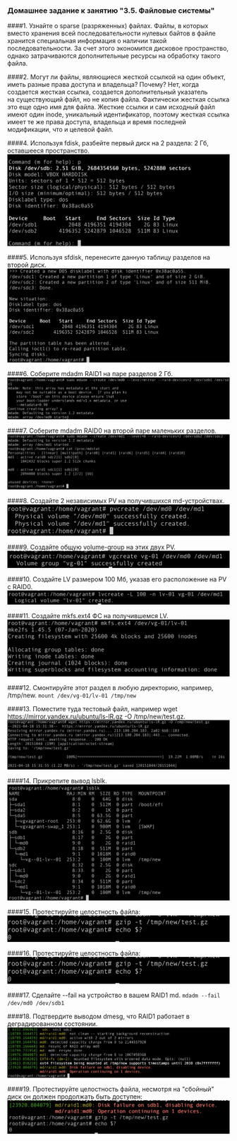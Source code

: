 ### Домашнее задание к занятию "3.5. Файловые системы"

####1. Узнайте о sparse (разряженных) файлах.
Файлы, в которых вместо хранения всей последовательности нулевых байтов в файле хранится специальная информация о наличии такой последовательности. За счет этого экономится дисковое пространство, однако затрачиваются дополнительные ресурсы на обработку такого файла.


####2. Могут ли файлы, являющиеся жесткой ссылкой на один объект, иметь разные права доступа и владельца? Почему?
Нет, когда создается жесткая ссылка, создается дополнительный указатель на существующий файл, но не копия файла. Фактически жесткая ссылка это еще одно имя для файла. Жесткие ссылки и сам исходный файл имеют один inode, уникальный идентификатор, поэтому жесткая ссылка имеет те же права доступа, владельца и время последней модификации, что и целевой файл. 


####4. Используя fdisk, разбейте первый диск на 2 раздела: 2 Гб, оставшееся пространство.
![image info](../images/sysadm/fs/task4.png)


####5. Используя sfdisk, перенесите данную таблицу разделов на второй диск.
![image info](../images/sysadm/fs/task5.png)


####6. Соберите mdadm RAID1 на паре разделов 2 Гб.
![image info](../images/sysadm/fs/task6.png)


####7. Соберите mdadm RAID0 на второй паре маленьких разделов.
![image info](../images/sysadm/fs/task7.png)


####8. Создайте 2 независимых PV на получившихся md-устройствах.
![image info](../images/sysadm/fs/task8.png)


####9. Создайте общую volume-group на этих двух PV.
![image info](../images/sysadm/fs/task9.png)


####10. Создайте LV размером 100 Мб, указав его расположение на PV с RAID0.
![image info](../images/sysadm/fs/task10.png)


####11. Создайте mkfs.ext4 ФС на получившемся LV.
![image info](../images/sysadm/fs/task11.png)


####12. Смонтируйте этот раздел в любую директорию, например, /tmp/new.
`mount /dev/vg-01/lv-01 /tmp/new`


####13. Поместите туда тестовый файл, например wget https://mirror.yandex.ru/ubuntu/ls-lR.gz -O /tmp/new/test.gz.
![image info](../images/sysadm/fs/task13.png)


####14. Прикрепите вывод lsblk.
![image info](../images/sysadm/fs/task14.png)


####15. Протестируйте целостность файла:
![image info](../images/sysadm/fs/task15.png)


####16. Протестируйте целостность файла:
![image info](../images/sysadm/fs/task15.png)


####17. Сделайте --fail на устройство в вашем RAID1 md.
`mdadm --fail /dev/md0 /dev/sdb1`


####18. Подтвердите выводом dmesg, что RAID1 работает в деградированном состоянии.
![image info](../images/sysadm/fs/task18.png)


####19. Протестируйте целостность файла, несмотря на "сбойный" диск он должен продолжать быть доступен:
![image info](../images/sysadm/fs/task19.png)



